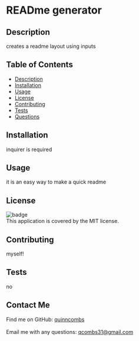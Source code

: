 
  <h1> READme generator </h1>

  ## Description
  creates a readme layout using inputs

    
  ## Table of Contents
  - [Description](#description)
  - [Installation](#installation)
  - [Usage](#usage)
  - [License](#license)
  - [Contributing](#contributing)
  - [Tests](#tests)
  - [Questions](#questions)


  ## Installation
  inquirer is required

  ## Usage
  it is an easy way to make a quick readme

  ## License
  ![badge](https://img.shields.io/badge/license-MIT-brightgreen)
  <br />
  This application is covered by the MIT license. 

  ## Contributing
  myself!

  ## Tests
  no

  ## Contact Me
  Find me on GitHub: [quinncombs](https://github.com/quinncombs)<br />
  <br />
  Email me with any questions: qcombs31@gmail.com<br /><br />

  